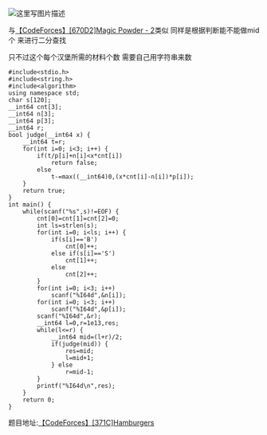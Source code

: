 ![这里写图片描述](http://img.blog.csdn.net/20160726201538946)

与[【CodeForces】[670D2]Magic Powder - 2](http://blog.csdn.net/u011493189/article/details/52039080)类似
 同样是根据判断能不能做mid个
 来进行二分查找

只不过这个每个汉堡所需的材料个数
需要自己用字符串来数

```
#include<stdio.h>
#include<string.h>
#include<algorithm>
using namespace std;
char s[120];
__int64 cnt[3];
__int64 n[3];
__int64 p[3];
__int64 r;
bool judge(__int64 x) {
	__int64 t=r;
	for(int i=0; i<3; i++) {
		if(t/p[i]+n[i]<x*cnt[i])
			return false;
		else
			t-=max((__int64)0,(x*cnt[i]-n[i])*p[i]);
	}
	return true;
}
int main() {
	while(scanf("%s",s)!=EOF) {
		cnt[0]=cnt[1]=cnt[2]=0;
		int ls=strlen(s);
		for(int i=0; i<ls; i++) {
			if(s[i]=='B')
				cnt[0]++;
			else if(s[i]=='S')
				cnt[1]++;
			else
				cnt[2]++;
		}
		for(int i=0; i<3; i++)
			scanf("%I64d",&n[i]);
		for(int i=0; i<3; i++)
			scanf("%I64d",&p[i]);
		scanf("%I64d",&r);
		__int64 l=0,r=1e13,res;
		while(l<=r) {
			__int64 mid=(l+r)/2;
			if(judge(mid)) {
				res=mid;
				l=mid+1;
			} else
				r=mid-1;
		}
		printf("%I64d\n",res);
	}
	return 0;
}

```


题目地址:[【CodeForces】[371C]Hamburgers](http://codeforces.com/problemset/problem/371/C)